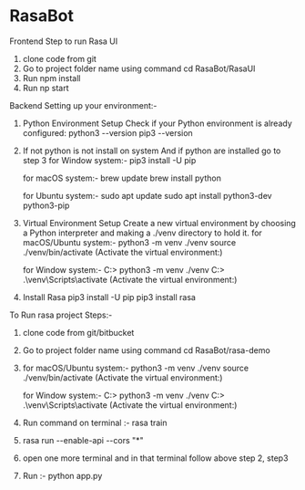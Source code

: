 # RasaBot


Frontend
Step to run Rasa UI

1. clone code from git
2. Go to project folder name using command cd RasaBot/RasaUI
3. Run npm install
4. Run np start

Backend
Setting up your environment:-

1. Python Environment Setup
	Check if your Python environment is already configured:
	python3 --version
	pip3 --version 

2. If not python is not install on system And if python are installed go to step 3
	for Window system:-
   		pip3 install -U pip
   	
   	for macOS system:-
   		brew update
		brew install python

	for Ubuntu system:-
		sudo apt update
		sudo apt install python3-dev python3-pip

3. Virtual Environment Setup
 	Create a new virtual environment by choosing a Python interpreter and making a ./venv directory to hold it.
 	for macOS/Ubuntu system:-
 		python3 -m venv ./venv
 		source ./venv/bin/activate (Activate the virtual environment:)

	for Window system:-
		C:\> python3 -m venv ./venv
		C:\> .\venv\Scripts\activate (Activate the virtual environment:)

4. Install Rasa
	pip3 install -U pip
	pip3 install rasa


To Run rasa project
Steps:-
1. clone code from git/bitbucket
2. Go to project folder name using command cd RasaBot/rasa-demo
3. for macOS/Ubuntu system:-
 		python3 -m venv ./venv
 		source ./venv/bin/activate (Activate the virtual environment:)

	for Window system:-
		C:\> python3 -m venv ./venv
		C:\> .\venv\Scripts\activate (Activate the virtual environment:)
4. Run command on terminal :- rasa train
5. rasa run --enable-api --cors "*"
6. open one more terminal and in that terminal follow above step 2, step3
7. Run :- python app.py
